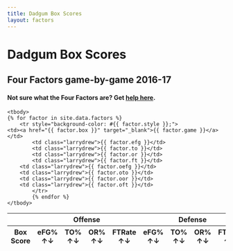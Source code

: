```yaml
---
title: Dadgum Box Scores
layout: factors
---
```



# Dadgum Box Scores 

## Four Factors game-by-game 2016-17

#### Not sure what the Four Factors are? Get [help here](https://cbbstatshelp.com/four-factors/intro/).

<table id="example" class="display center" cellspacing="0" width="100%">
	<thead>
     <tr style="background-color:#fff">
     <th scope="col" colspan="1"></th>
     <th scope="col" colspan="4">Offense</th>
     <th scope="col" colspan="4">Defense</th>
    </tr>
         <tr> 
          <th data-sortable="false">Box Score</th>
           <th class="larrydrew">eFG% ↑↓</th>
           <th class="larrydrew">TO% ↑↓</th>
           <th class="larrydrew">OR% ↑↓</th>
           <th class="larrydrew">FTRate ↑↓</th>
           <th class="larrydrew">eFG% ↑↓</th>
           <th class="larrydrew">TO% ↑↓</th>
           <th class="larrydrew">OR% ↑↓</th>
           <th class="larrydrew">FTRate ↑↓</th>
         </tr>
     </thead>

    <tbody>
	{% for factor in site.data.factors %}
		<tr style="background-color: #{{ factor.style }};">
    <td><a href="{{ factor.box }}" target="_blank">{{ factor.game }}</a></td>
  			<td class="larrydrew">{{ factor.efg }}</td> 
  			<td class="larrydrew">{{ factor.to }}</td>
  			<td class="larrydrew">{{ factor.or }}</td>
  			<td class="larrydrew">{{ factor.ft }}</td>
        <td class="larrydrew">{{ factor.oefg }}</td> 
        <td class="larrydrew">{{ factor.oto }}</td>
        <td class="larrydrew">{{ factor.oor }}</td>
        <td class="larrydrew">{{ factor.oft }}</td>
  			</tr>
  			{% endfor %}
    </tbody>
</table>


